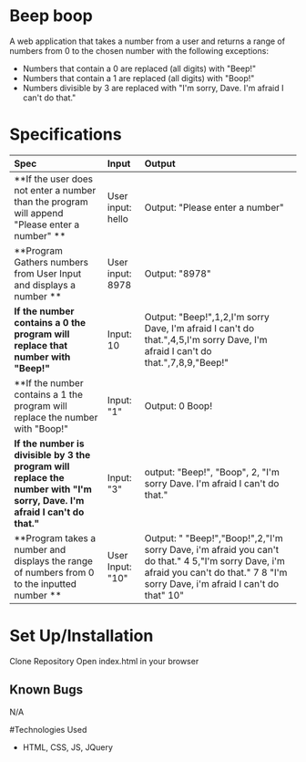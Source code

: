 # Beep boop

A web application that takes a number from a user and returns a range of numbers from 0 to the chosen number with the following exceptions:

* Numbers that contain a 0 are replaced (all digits) with "Beep!"
* Numbers that contain a 1 are replaced (all digits) with "Boop!"
* Numbers divisible by 3 are replaced with "I'm sorry, Dave. I'm afraid I can't do that."
# Specifications


| Spec | Input | Output |
| :-------------     | :------------- | :------------- |
| **If the user does not enter a number than the program will append "Please enter a number" ** | User input: hello | Output: "Please enter a number" |
| **Program Gathers numbers from User Input and displays a number ** | User input: 8978 | Output: "8978" |
| **If the number contains a 0 the program will replace that number with "Beep!"**| Input: 10 | Output: "Beep!",1,2,I'm sorry Dave, I'm afraid I can't do that.",4,5,I'm sorry Dave, I'm afraid I can't do that.",7,8,9,"Beep!" |
| **If the number contains a 1 the program will replace the number with "Boop!" | Input: "1" | Output: 0 Boop! |
| **If the number is divisible by 3 the program will replace the number with "I'm sorry, Dave. I'm afraid I can't do that."**| Input: "3" | output: "Beep!", "Boop", 2,  "I'm sorry Dave. I'm afraid I can't do that." |
| **Program takes a number and displays the range of numbers from 0 to the inputted number **| User Input: "10" | Output: " "Beep!","Boop!",2,"I'm sorry Dave, i'm afraid you can't do that." 4 5,"I'm sorry Dave, i'm afraid you can't do that." 7 8 "I'm sorry Dave, i'm afraid I can't do that" 10" |

# Set Up/Installation
  Clone Repository
  Open index.html in your browser

## Known Bugs

  N/A

#Technologies Used

* HTML, CSS, JS, JQuery
